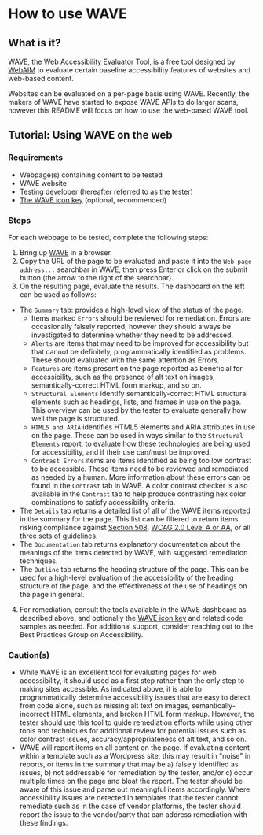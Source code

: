 # How to use WAVE

## What is it?

WAVE, the Web Accessibility Evaluator Tool, is a free tool designed by [WebAIM](www.webaim.org) to evaluate certain baseline accessibility features of websites and web-based content.  

Websites can be evaluated on a per-page basis using WAVE.  Recently, the makers of WAVE have started to expose WAVE APIs to do larger scans, however this README will focus on how to use the web-based WAVE tool.  

## Tutorial: Using WAVE on the web

### Requirements
* Webpage(s) containing content to be tested
* WAVE website
* Testing developer (hereafter referred to as the tester)
* [The WAVE icon key](icon_key.md) (optional, recommended)

### Steps
For each webpage to be tested, complete the following steps:
1. Bring up [WAVE](http://wave.webaim.org/) in a browser.  
2. Copy the URL of the page to be evaluated and paste it into the `Web page address...` searchbar in WAVE, then press Enter or click on the submit button (the arrow to the right of the searchbar).
3. On the resulting page, evaluate the results.  The dashboard on the left can be used as follows:
  * The `Summary` tab: provides a high-level view of the status of the page.  
    * Items marked `Errors` should be reviewed for remediation.  Errors are occasionally falsely reported, however they should always be investigated to determine whether they need to be addressed.  
    * `Alerts` are items that may need to be improved for accessibility but that cannot be definitely, programmatically identified as problems.  These should evaluated with the same attention as Errors.
    * `Features` are items present on the page reported as beneficial for accessibility, such as the presence of alt text on images, semantically-correct HTML form markup, and so on.
    * `Structural Elements` identify semantically-correct HTML structural elements such as headings, lists, and frames in use on the page.  This overview can be used by the tester to evaluate generally how well the page is structured.
    * `HTML5 and ARIA` identifies HTML5 elements and ARIA attributes in use on the page.  These can be used in ways similar to the `Structural Elements` report, to evaluate how these technologies are being used for accessibility, and if their use can/must be improved.
    * `Contrast Errors` items are items identified as being too low contrast to be accessible.  These items need to be reviewed and remediated as needed by a human.  More information about these errors can be found in the `Contrast` tab in WAVE.  A color contrast checker is also available in the `Contrast` tab to help produce contrasting hex color combinations to satisfy accessibility criteria.
* The `Details` tab returns a detailed list of all of the WAVE items reported in the summary for the page.  This list can be filtered to return items risking compliance against [Section 508](https://www.access-board.gov/guidelines-and-standards/communications-and-it/about-the-section-508-standards/section-508-standards), [WCAG 2.0 Level A or AA](https://www.w3.org/TR/UNDERSTANDING-WCAG20/conformance.html#uc-levels-head), or all three sets of guidelines.
* The `Documentation` tab returns explanatory documentation about the meanings of the items detected by WAVE, with suggested remediation techniques.
* The `Outline` tab returns the heading structure of the page.  This can be used for a high-level evaluation of the accessibility of the heading structure of the page, and the effectiveness of the use of headings on the page in general.
4. For remediation, consult the tools available in the WAVE dashboard as described above, and optionally the [WAVE icon key](icon_key.md) and related code samples as needed.  For additional support, consider reaching out to the Best Practices Group on Accessibility.

### Caution(s)
* While WAVE is an excellent tool for evaluating pages for web accessibility, it should used as a first step rather than the only step to making sites accessible.  As indicated above, it is able to programmatically determine accessibility issues that are easy to detect from code alone, such as missing alt text on images, semantically-incorrect HTML elements, and broken HTML form markup.  However, the tester should use this tool to guide remediation efforts while using other tools and techniques for additional review for potential issues such as color contrast issues, accuracy/appropriateness of alt text, and so on.
* WAVE will report items on all content on the page.  If evaluating content within a template such as a Wordpress site, this may result in "noise" in reports, or items in the summary that may be a) falsely identified as issues, b) not addressable for remediation by the tester, and/or c) occur multiple times on the page and bloat the report.  The tester should be aware of this issue and parse out meaningful items accordingly.  Where accessibility issues are detected in templates that the tester cannot remediate such as in the case of vendor platforms, the tester should report the issue to the vendor/party that can address remediation with these findings.
